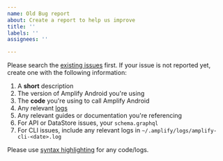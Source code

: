 ```yaml
---
name: Old Bug report
about: Create a report to help us improve
title: ''
labels: ''
assignees: ''

---
```


Please search the [existing issues](https://github.com/aws-amplify/amplify-android/search?q=%22your%20search%20query%20goes%20here%22) first.  If your issue is not reported yet, create one with the following information:

1. A **short** description
2. The version of Amplify Android you're using
3. The **code** you're using to call Amplify Android
4. Any relevant [logs](https://github.com/aws-amplify/amplify-android/blob/main/CONTRIBUTING.md#getting-more-output)
5. Any relevant guides or documentation you're referencing
6. For API or DataStore issues, your `schema.graphql`
7. For CLI issues, include any relevant logs in `~/.amplify/logs/amplify-cli-<date>.log`

Please use [syntax highlighting](https://docs.github.com/en/free-pro-team@latest/github/writing-on-github/creating-and-highlighting-code-blocks#fenced-code-blocks) for any code/logs.


